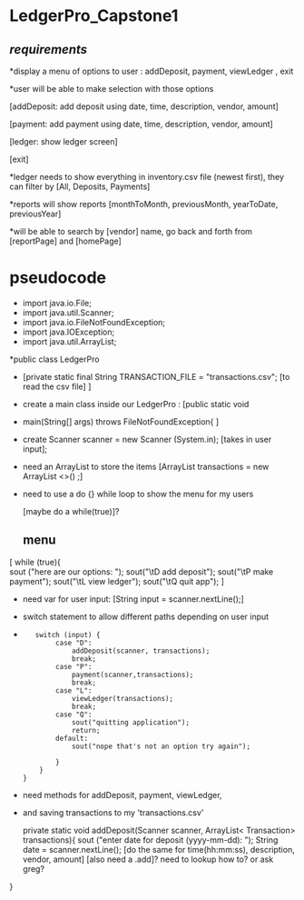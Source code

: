 # LedgerPro_Capstone1


*requirements*
-
*display a menu of options to user : addDeposit, payment, viewLedger
, exit

*user will be able to make selection with those options

[addDeposit:  add deposit using date, time, description, vendor, amount]

[payment: add payment using date, time, description, vendor, amount]

[ledger: show ledger screen]

[exit]

*ledger needs to show everything in inventory.csv file (newest first), 
they can filter by [All, Deposits, Payments]

*reports will show reports [monthToMonth, previousMonth, yearToDate, 
previousYear]

*will be able to search by [vendor] name, go back and forth from 
[reportPage] and [homePage]

# pseudocode

* import java.io.File;
* import java.util.Scanner;
* import java.io.FileNotFoundException;
* import java.IOException;
* import java.util.ArrayList;

*public class LedgerPro 

*  [private static final String TRANSACTION_FILE =
   "transactions.csv"; [to read the csv file] ]

  * create a main class inside our LedgerPro  : [public static void 
  * main(String[] args) throws FileNotFoundException{      ] 
  
  * create Scanner scanner = new Scanner (System.in); [takes in user input];
  * need an ArrayList to store the items [ArrayList<Transaction> 
   transactions = new ArrayList <>() ;]
  * need to use a do {} while loop to show the menu for my users 
  
    [maybe do a while(true)]?
    ## menu 
  [ while (true){  
            sout ("here are our options: ");
            sout("\tD add deposit");
            sout("\tP make payment");
            sout("\tL view ledger");
            sout("\tQ quit app");
]
  *    need var for user input: [String input = scanner.nextLine();]
  * switch statement to allow different paths depending on user input
  
  *        switch (input) {
                case "D":
                    addDeposit(scanner, transactions);
                    break;
                case "P":
                    payment(scanner,transactions);
                    break;
                case "L":
                    viewLedger(transactions);
                    break;
                case "Q":
                    sout("quitting application");
                    return;
                default:
                    sout("nope that's not an option try again");

                }
            }
        }
  * need methods for addDeposit, payment, viewLedger, 
  * and saving transactions to my 'transactions.csv'

    private static void addDeposit(Scanner scanner, ArrayList<
Transaction> transactions){
    sout ("enter date for deposit (yyyy-mm-dd):  ");
    String date = scanner.nextLine();
[do the same for time(hh:mm:ss), description, vendor, amount]
[also need a .add]? need to lookup how to? or ask greg?




}

    

